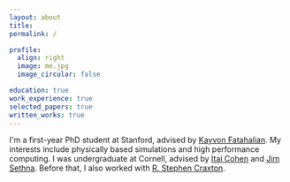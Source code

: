 ```yaml
---
layout: about
title:
permalink: /

profile:
  align: right
  image: me.jpg
  image_circular: false

education: true
work_experience: true
selected_papers: true
written_works: true
---
```


<article>

<p>I'm a first-year PhD student at Stanford, advised by <a href="https://graphics.stanford.edu/~kayvonf/">Kayvon Fatahalian</a>. My interests include physically based simulations and high performance computing. I was undergraduate at Cornell, advised by <a href="https://physics.cornell.edu/itai-cohen">Itai Cohen</a> and <a href="https://physics.cornell.edu/james-sethna">Jim Sethna</a>.  Before that, I also worked with <a href="https://www.lle.rochester.edu/education/research-areas/integrated-modeling-group/integrated-modeling-group-3/r-stephen-craxton-bio/">R. Stephen Craxton</a>. </p>

</article>
